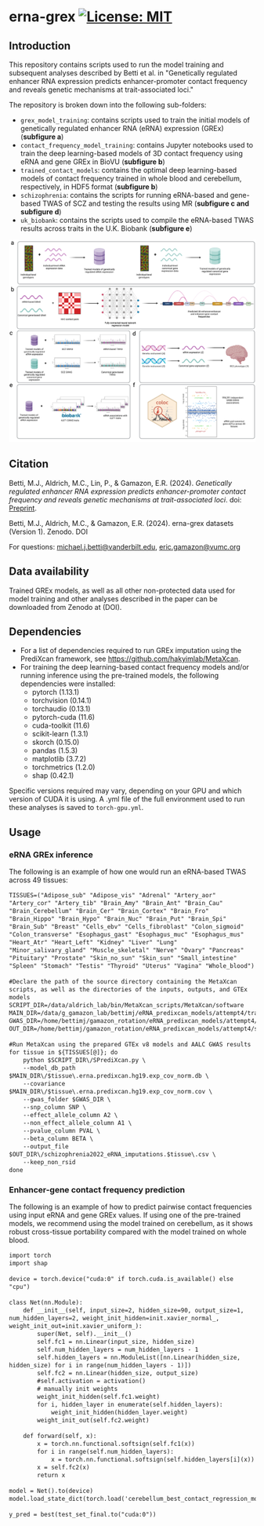 # erna-grex [![License: MIT](https://img.shields.io/badge/License-MIT-yellow.svg)](https://github.com/mjbetti/erna-grex/blob/master/LICENSE) 
## Introduction  

This repository contains scripts used to run the model training and subsequent analyses described by Betti et al. in "Genetically regulated enhancer RNA expression predicts enhancer-promoter contact frequency and reveals genetic mechanisms at trait-associated loci."

The repository is broken down into the following sub-folders:
* ```grex_model_training```: contains scripts used to train the initial models of genetically regulated enhancer RNA (eRNA) expression (GREx) (**subfigure a**)
* ```contact_frequency_model_training```: contains Jupyter notebooks used to train the deep learning-based models of 3D contact frequency using eRNA and gene GREx in BioVU (**subfigure b**)
* ```trained_contact_models```: contains the optimal deep learning-based models of contact frequency trained in whole blood and cerebellum, respectively, in HDF5 format (**subfigure b**)
* ```schizophrenia```: contains the scripts for running eRNA-based and gene-based TWAS of SCZ and testing the results using MR (**subfigure c and subfigure d**)
* ```uk_biobank```: contains the scripts used to compile the eRNA-based TWAS results across traits in the U.K. Biobank (**subfigure e**)

![alt text](https://github.com/mjbetti/erna-grex/blob/main/Fig1.png?raw=true)

## Citation 
Betti, M.J., Aldrich, M.C., Lin, P., & Gamazon, E.R. (2024). *Genetically regulated enhancer RNA expression predicts enhancer-promoter contact frequency and reveals genetic mechanisms at trait-associated loci*. doi:  [Preprint](url).

Betti, M.J., Aldrich, M.C., & Gamazon, E.R. (2024). erna-grex datasets (Version 1). Zenodo. DOI

For questions:  michael.j.betti@vanderbilt.edu, eric.gamazon@vumc.org  

## Data availability
Trained GREx models, as well as all other non-protected data used for model training and other analyses described in the paper can be downloaded from Zenodo at (DOI).

## Dependencies
* For a list of dependencies required to run GREx imputation using the PrediXcan framework, see https://github.com/hakyimlab/MetaXcan.
* For training the deep learning-based contact frequency models and/or running inference using the pre-trained models, the following dependencies were installed:
    * pytorch (1.13.1)
    * torchvision (0.14.1)
    * torchaudio (0.13.1)
    * pytorch-cuda (11.6)
    * cuda-toolkit (11.6)
    * scikit-learn (1.3.1)
    * skorch (0.15.0)
    * pandas (1.5.3)
    * matplotlib (3.7.2)
    * torchmetrics (1.2.0)
    * shap (0.42.1)

Specific versions required may vary, depending on your GPU and which version of CUDA it is using. A .yml file of the full environment used to run these analyses is saved to ```torch-gpu.yml```.

## Usage
### eRNA GREx inference
The following is an example of how one would run an eRNA-based TWAS across 49 tissues:
```
TISSUES=("Adipose_sub" "Adipose_vis" "Adrenal" "Artery_aor" "Artery_cor" "Artery_tib" "Brain_Amy" "Brain_Ant" "Brain_Cau" "Brain_Cerebellum" "Brain_Cer" "Brain_Cortex" "Brain_Fro" "Brain_Hippo" "Brain_Hypo" "Brain_Nuc" "Brain_Put" "Brain_Spi" "Brain_Sub" "Breast" "Cells_ebv" "Cells_fibroblast" "Colon_sigmoid" "Colon_transverse" "Esophagus_gast" "Esophagus_muc" "Esophagus_mus" "Heart_Atr" "Heart_Left" "Kidney" "Liver" "Lung" "Minor_salivary_gland" "Muscle_skeletal" "Nerve" "Ovary" "Pancreas" "Pituitary" "Prostate" "Skin_no_sun" "Skin_sun" "Small_intestine" "Spleen" "Stomach" "Testis" "Thyroid" "Uterus" "Vagina" "Whole_blood")

#Declare the path of the source directory containing the MetaXcan scripts, as well as the directories of the inputs, outputs, and GTEx models
SCRIPT_DIR=/data/aldrich_lab/bin/MetaXcan_scripts/MetaXcan/software
MAIN_DIR=/data/g_gamazon_lab/bettimj/eRNA_predixcan_models/attempt4/training/all_models
GWAS_DIR=/home/bettimj/gamazon_rotation/eRNA_predixcan_models/attempt4/schizophrenia/for_metaxcan_in
OUT_DIR=/home/bettimj/gamazon_rotation/eRNA_predixcan_models/attempt4/schizophrenia/twas_all

#Run MetaXcan using the prepared GTEx v8 models and AALC GWAS results
for tissue in ${TISSUES[@]}; do
	python $SCRIPT_DIR\/SPrediXcan.py \
	--model_db_path $MAIN_DIR\/$tissue\.erna.predixcan.hg19.exp_cov_norm.db \
	--covariance $MAIN_DIR\/$tissue\.erna.predixcan.hg19.exp_cov_norm.cov \
	--gwas_folder $GWAS_DIR \
	--snp_column SNP \
	--effect_allele_column A2 \
	--non_effect_allele_column A1 \
	--pvalue_column PVAL \
	--beta_column BETA \
	--output_file $OUT_DIR\/schizophrenia2022_eRNA_imputations.$tissue\.csv \
	--keep_non_rsid
done
```

### Enhancer-gene contact frequency prediction
The following is an example of how to predict pairwise contact frequencies using input eRNA and gene GREx values. If using one of the pre-trained models, we recommend using the model trained on cerebellum, as it shows robust cross-tissue portability compared with the model trained on whole blood.
```
import torch
import shap

device = torch.device("cuda:0" if torch.cuda.is_available() else "cpu")

class Net(nn.Module):
    def __init__(self, input_size=2, hidden_size=90, output_size=1, num_hidden_layers=2, weight_init_hidden=init.xavier_normal_, weight_init_out=init.xavier_uniform_):
        super(Net, self).__init__()
        self.fc1 = nn.Linear(input_size, hidden_size)
        self.num_hidden_layers = num_hidden_layers - 1
        self.hidden_layers = nn.ModuleList([nn.Linear(hidden_size, hidden_size) for i in range(num_hidden_layers - 1)])
        self.fc2 = nn.Linear(hidden_size, output_size)
        #self.activation = activation()
        # manually init weights
        weight_init_hidden(self.fc1.weight)
        for i, hidden_layer in enumerate(self.hidden_layers):
            weight_init_hidden(hidden_layer.weight)
        weight_init_out(self.fc2.weight)

    def forward(self, x):
        x = torch.nn.functional.softsign(self.fc1(x))
        for i in range(self.num_hidden_layers):
            x = torch.nn.functional.softsign(self.hidden_layers[i](x))
        x = self.fc2(x)
        return x
    
model = Net().to(device)
model.load_state_dict(torch.load('cerebellum_best_contact_regression_model.h5'))

y_pred = best(test_set_final.to("cuda:0"))
```
